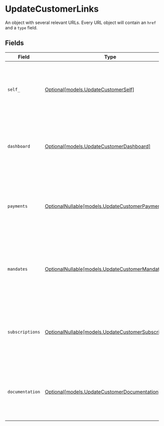 # UpdateCustomerLinks

An object with several relevant URLs. Every URL object will contain an `href` and a `type` field.


## Fields

| Field                                                                                                                                  | Type                                                                                                                                   | Required                                                                                                                               | Description                                                                                                                            |
| -------------------------------------------------------------------------------------------------------------------------------------- | -------------------------------------------------------------------------------------------------------------------------------------- | -------------------------------------------------------------------------------------------------------------------------------------- | -------------------------------------------------------------------------------------------------------------------------------------- |
| `self_`                                                                                                                                | [Optional[models.UpdateCustomerSelf]](../models/updatecustomerself.md)                                                                 | :heavy_minus_sign:                                                                                                                     | In v2 endpoints, URLs are commonly represented as objects with an `href` and `type` field.                                             |
| `dashboard`                                                                                                                            | [Optional[models.UpdateCustomerDashboard]](../models/updatecustomerdashboard.md)                                                       | :heavy_minus_sign:                                                                                                                     | In v2 endpoints, URLs are commonly represented as objects with an `href` and `type` field.                                             |
| `payments`                                                                                                                             | [OptionalNullable[models.UpdateCustomerPayments]](../models/updatecustomerpayments.md)                                                 | :heavy_minus_sign:                                                                                                                     | The API resource URL of the [payments](list-payments) linked to this customer. Omitted if no such payments exist (yet).                |
| `mandates`                                                                                                                             | [OptionalNullable[models.UpdateCustomerMandates]](../models/updatecustomermandates.md)                                                 | :heavy_minus_sign:                                                                                                                     | The API resource URL of the [mandates](list-mandates) linked to this customer. Omitted if no such mandates exist (yet).                |
| `subscriptions`                                                                                                                        | [OptionalNullable[models.UpdateCustomerSubscriptions]](../models/updatecustomersubscriptions.md)                                       | :heavy_minus_sign:                                                                                                                     | The API resource URL of the [subscriptions](list-subscriptions) linked to this customer. Omitted if no such subscriptions exist (yet). |
| `documentation`                                                                                                                        | [Optional[models.UpdateCustomerDocumentation]](../models/updatecustomerdocumentation.md)                                               | :heavy_minus_sign:                                                                                                                     | In v2 endpoints, URLs are commonly represented as objects with an `href` and `type` field.                                             |